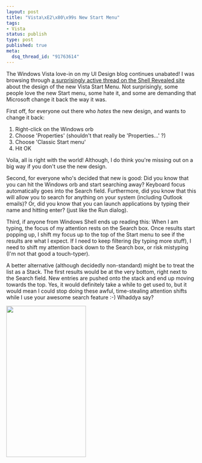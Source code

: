 ```yaml
--- 
layout: post
title: "Vista\xE2\x80\x99s New Start Menu"
tags: 
- Vista
status: publish
type: post
published: true
meta: 
  dsq_thread_id: "91763614"
---
```

The Windows Vista love-in on my UI Design blog continues unabated! I was browsing through <a href="http://shellrevealed.com/forums/thread/1254.aspx">a surprisingly active thread on the Shell Revealed site</a> about the design of the new Vista Start Menu. Not surprisingly, some people love the new Start menu, some hate it, and some are demanding that Microsoft change it back the way it was.

  First off, for everyone out there who <em>hates</em> the new design, and wants to change it back:
  <ol>
  <li>Right-click on the Windows orb</li>
  <li>Choose 'Properties' (shouldn't that really be 'Properties...' ?)</li>
  <li>Choose 'Classic Start menu'</li>
  <li>Hit OK</li>
  </ol>

  Voila, all is right with the world! Although, I do think you're missing out on a big way if you don't use the new design.

  Second, for everyone who's decided that new is good:
  Did you know that you can hit the Windows orb and start searching away? Keyboard focus automatically goes into the Search field. Furthermore, did you know that this will allow you to search for anything on your system (including Outlook emails)? Or, did you know that you can launch applications by typing their name and hitting enter? (just like the Run dialog).

  Third, if anyone from Windows Shell ends up reading this:
  When I am typing, the focus of my attention rests on the Search box. Once results start popping up, I shift my focus up to the top of the Start menu to see if the results are what I expect. If I need to keep filtering (by typing more stuff), I need to shift my attention back down to the Search box, or risk mistyping (I'm not that good a touch-typer).

  A better alternative (although decidedly non-standard) might be to treat the list as a Stack. The first results would be at the very bottom, right next to the Search field. New entries are pushed onto the stack and end up moving towards the top. Yes, it would definitely take a while to get used to, but it would mean I could stop doing these awful, time-stealing attention shifts while I use your awesome search feature :-) Whaddya say?

  <a href="http://www.brethorsting.com/uidesign/2006/09/24/vista-start.html" onclick="window.open('http://www.brethorsting.com/uidesign/2006/09/24/vista-start.html','popup','width=422,height=805,scrollbars=no,resizable=no,toolbar=no,directories=no,location=no,menubar=no,status=no,left=0,top=0'); return false"><img src="http://www.brethorsting.com/uidesign/2006/09/24/vista-start-thumb.jpg" width="211" height="402" alt="" /></a>
